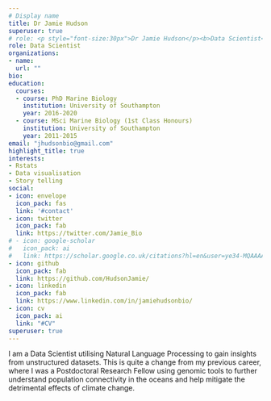```yaml
---
# Display name
title: Dr Jamie Hudson
superuser: true
# role: <p style="font-size:30px">Dr Jamie Hudson</p><b>Data Scientist</b>
role: Data Scientist
organizations:
- name: 
  url: ""
bio:
education:
  courses:
  - course: PhD Marine Biology
    institution: University of Southampton
    year: 2016-2020
  - course: MSci Marine Biology (1st Class Honours)
    institution: University of Southampton
    year: 2011-2015
email: "jhudsonbio@gmail.com"
highlight_title: true
interests:
- Rstats
- Data visualisation
- Story telling
social:
- icon: envelope
  icon_pack: fas
  link: '#contact'
- icon: twitter
  icon_pack: fab
  link: https://twitter.com/Jamie_Bio
# - icon: google-scholar
#   icon_pack: ai
#   link: https://scholar.google.co.uk/citations?hl=en&user=ye34-MQAAAAJ
- icon: github
  icon_pack: fab
  link: https://github.com/HudsonJamie/
- icon: linkedin
  icon_pack: fab
  link: https://www.linkedin.com/in/jamiehudsonbio/
- icon: cv
  icon_pack: ai
  link: "#CV"
superuser: true
---
```


I am a Data Scientist utilising Natural Language Processing to gain insights from unstructured datasets. This is quite a change from my previous career, where I was  a Postdoctoral Research Fellow using genomic tools to further understand population connectivity in the oceans and help mitigate the detrimental effects of climate change. 

